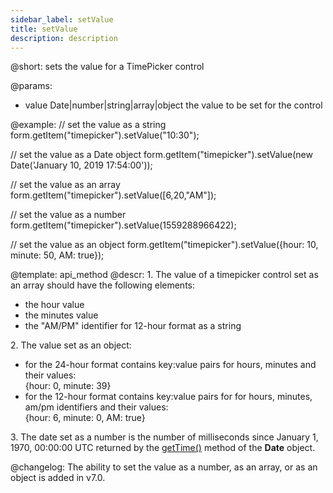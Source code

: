 ```yaml
---
sidebar_label: setValue
title: setValue
description: description
---
```


@short: sets the value for a TimePicker control

@params:

- value     Date|number|string|array|object    the value to be set for the control

@example:
// set the value as a string
form.getItem("timepicker").setValue("10:30");

// set the value as a Date object
form.getItem("timepicker").setValue(new Date('January 10, 2019 17:54:00'));

// set the value as an array
form.getItem("timepicker").setValue([6,20,"AM"]);

// set the value as a number
form.getItem("timepicker").setValue(1559288966422);

// set the value as an object
form.getItem("timepicker").setValue({hour: 10, minute: 50, AM: true});

@template: api_method
@descr:
1\. The value of a timepicker control set as an array should have the following elements:

- the hour value
- the minutes value
- the "AM/PM" identifier for 12-hour format as a string

2\. The value set as an object:

- for the 24-hour format contains key:value pairs for hours, minutes and their values: <br/>{hour: 0, minute: 39}
- for the 12-hour format contains key:value pairs for for hours, minutes, am/pm identifiers and their values: <br/>{hour: 6, minute: 0, AM: true}

3\. The date set as a number is the number of milliseconds since January 1, 1970, 00:00:00 UTC returned by the [getTime()](https://developer.mozilla.org/en-US/docs/Web/JavaScript/Reference/Global_Objects/Date/getTime)
method of the **Date** object.

@changelog:
The ability to set the value as a number, as an array, or as an object is added in v7.0.
